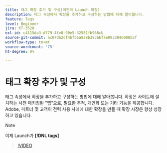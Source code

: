 ```yaml
---
title: 태그 확장 추가 및 구성(이전의 Launch 확장)
description: 태그 속성에서 확장을 추가하고 구성하는 방법에 대해 알아봅니다.
feature: Tags
level: Beginner
jira: KT-3528
exl-id: c4115da3-d779-4fe8-90e5-32581fb968cb
source-git-commit: ac07d62cf4bfb6a9a8b383bbfae093304d008b5f
workflow-type: tm+mt
source-wordcount: '75'
ht-degree: 0%

---
```


# 태그 확장 추가 및 구성

태그 속성에서 확장을 추가하고 구성하는 방법에 대해 알아봅니다. 확장은 사이트에 설치하는 사전 패키징된 &quot;앱&quot;으로, 필요한 추적, 개인화 또는 기타 기능을 제공합니다. Adobe, 파트너 및 고객이 전력 사용 사례에 대한 확장을 만들 때 확장 시장은 항상 성장하고 있습니다.

>[!NOTE]
>
> 이제 Launch가 **[!DNL tags]**

>[!VIDEO](https://video.tv.adobe.com/v/28732/?quality=12&learn=on)
